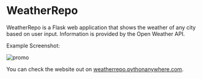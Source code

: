 # WeatherRepo

WeatherRepo is a Flask web application that shows the weather of any city based on user input. Information is provided by the Open Weather API.

Example Screenshot:

![promo](https://github.com/user-attachments/assets/9ef11ed6-c124-412d-afb8-aa0ba083c194)

You can check the website out on [weatherrepo.pythonanywhere.com](https://weatherrepo.pythonanywhere.com/).
